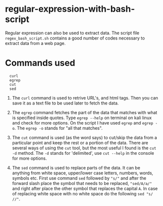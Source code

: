 # regular-expression-with-bash-script

Regular expression can also be used to extract data. The script file `regex_bash_script.sh` contains a good number of codes necessary to extract data from a web page. 

# Commands used

      curl  
      egrep  
      cut  
      sed  
      
 
 1. The `curl` command is used to retrive URL's, and html tags. Then you can save it as a text file to be used later to fetch the data.   
 
 
 2. The `egrep` command fetches the part of the data that matches with what is specified inside quotes. Type `egrep --help` on terminal on kali linux and check for more options. On the script I have used `egrep` and `egrep -o`. The `egrep -o` stands for "all that matches".   
 
 3. The `cut` command is used (as the word says) to cut/skip the data from a particular point and keep the rest or a portion of the data. There are several ways of using the `cut` tool, but the most useful I found is the `cut -d` method. The `-d` stands for 'delimited', use `cut --help` in the console for more options.   
 
 4. The `sed` command is used to replace parts of the data. It can be anything from white space, upper/lower case letters, numbers, words, symbols etc. First use command `sed` followed by `"s/"` and after the forward slash place the symbol that needs to be replaced, `"sed/A/a/"` and right after place the other symbol that replaces the capital `A`. In case of replacing white space with no white space do the following `sed "s/ //"`.
 
 

